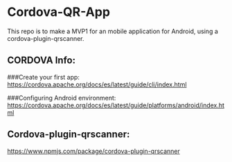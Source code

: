# Cordova-QR-App
This repo is to make a MVP1 for an mobile application for Android, using a cordova-plugin-qrscanner.

## CORDOVA Info:
###Create your first app:
https://cordova.apache.org/docs/es/latest/guide/cli/index.html

###Configuring Android environment:
https://cordova.apache.org/docs/es/latest/guide/platforms/android/index.html


## Cordova-plugin-qrscanner:
https://www.npmjs.com/package/cordova-plugin-qrscanner